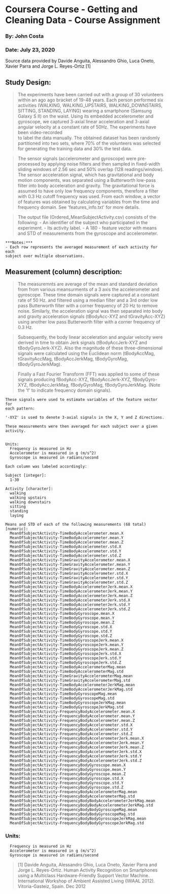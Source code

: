 #   Coursera Course - Getting and Cleaning Data - Course Assignment
###   By: John Costa
###   Date: July 23, 2020


Source data provided by Davide Anguita, Alessandro Ghio, Luca Oneto, 
Xavier Parra and Jorge L. Reyes-Ortiz [1]


## Study Design:

> The experiments have been carried out with a group of 30 volunteers within an 
 ago ago bracket of 19-48 years. Each person performed six activities (WALKING, 
 WALKING_UPSTAIRS, WALKING_DOWNSTAIRS, SITTING, STANDING, LAYING) wearing a 
 smartphone (Samsung Galaxy S II) on the waist. Using its embedded accelerometer 
 and gyroscope, we captured 3-axial linear acceleration and 3-axial angular 
 velocity at a constant rate of 50Hz. The experiments have been video-recorded  
 to label the data manually. The obtained dataset has been randomly partitioned
 into two sets, where 70% of the volunteers was selected for generating the 
 training data and 30% the test data. 

> The sensor signals (accelerometer and gyroscope) were pre-processed by applying 
 noise filters and then sampled in fixed-width sliding windows of 2.56 sec and 
 50% overlap (128 readings/window). The sensor acceleration signal, which has 
 gravitational and body motion components, was separated using a Butterworth 
 low-pass filter into body acceleration and gravity. The gravitational force 
 is assumed to have only low frequency components, therefore a filter with 0.3 
 Hz cutoff frequency was used. From each window, a vector of features was 
 obtained by calculating variables from the time and frequency domain. See 
 'features_info.txt' for more details. 


> The output file (Ordered_MeanSubjectActivity.csv) consists of the following:
      - An identifier of the subject who participated in the experiment.
      - Its activity label. 
      - A 180 - feature vector with means and STD of measurements from the 
      gyroscope and accelerometer. 

    ***Notes:*** 
    - Each row represents the averaged measurement of each activity for each 
    subject over multiple observations.


## Measurement (column) description: 

>  The measuremnts are average of the mean and standard deviation from from 
   various meansurments of a 3 axis the accelerometer and gyroscope. These 
   time domain signals were captured at a constant rate of 50 Hz. and filtered 
   using a median filter and a 3rd order low pass Butterworth filter with a 
   corner frequency of 20 Hz to remove noise. Similarly, the acceleration 
   signal was then separated into body and gravity acceleration signals 
   (tBodyAcc-XYZ and tGravityAcc-XYZ) using another low pass Butterworth 
   filter with a corner frequency of 0.3 Hz. 

>  Subsequently, the body linear acceleration and angular velocity were derived
   in time to obtain Jerk signals (tBodyAccJerk-XYZ and tBodyGyroJerk-XYZ). 
   Also the magnitude of these three-dimensional signals were calculated using 
   the Euclidean norm (tBodyAccMag, tGravityAccMag, tBodyAccJerkMag, 
   tBodyGyroMag, tBodyGyroJerkMag). 

>  Finally a Fast Fourier Transform (FFT) was applied to some of these signals 
   producing fBodyAcc-XYZ, fBodyAccJerk-XYZ, fBodyGyro-XYZ, fBodyAccJerkMag, 
   fBodyGyroMag, fBodyGyroJerkMag. (Note the 'f' to indicate frequency domain 
   signals). 

    These signals were used to estimate variables of the feature vector for 
    each pattern:  

    '-XYZ' is used to denote 3-axial signals in the X, Y and Z directions.

    These measurements were then averaged for each subject over a given activity.


    Units:
      Frequency is measured in Hz
      Accelerometer is measured in g (m/s^2)
      Gyroscope is measured in radians/second
      
    Each column was labeled accordingly:

    Subject [integer]:
      1-30

    Activity [character]:
      walking
      walking upstairs
      walking downstairs
      sitting
      standing
      laying
    
    Means and STD of each of the following measurements (68 total) [numeric]:
      MeanOfSubjectActivity-TimeBodyAccelerometer.mean.X
      MeanOfSubjectActivity-TimeBodyAccelerometer.mean.Y
      MeanOfSubjectActivity-TimeBodyAccelerometer.mean.Z
      MeanOfSubjectActivity-TimeBodyAccelerometer.std.X
      MeanOfSubjectActivity-TimeBodyAccelerometer.std.Y
      MeanOfSubjectActivity-TimeBodyAccelerometer.std.Z
      MeanOfSubjectActivity-TimeGravityAccelerometer.mean.X
      MeanOfSubjectActivity-TimeGravityAccelerometer.mean.Y
      MeanOfSubjectActivity-TimeGravityAccelerometer.mean.Z
      MeanOfSubjectActivity-TimeGravityAccelerometer.std.X
      MeanOfSubjectActivity-TimeGravityAccelerometer.std.Y
      MeanOfSubjectActivity-TimeGravityAccelerometer.std.Z
      MeanOfSubjectActivity-TimeBodyAccelerometerJerk.mean.X
      MeanOfSubjectActivity-TimeBodyAccelerometerJerk.mean.Y
      MeanOfSubjectActivity-TimeBodyAccelerometerJerk.mean.Z
      MeanOfSubjectActivity-TimeBodyAccelerometerJerk.std.X
      MeanOfSubjectActivity-TimeBodyAccelerometerJerk.std.Y
      MeanOfSubjectActivity-TimeBodyAccelerometerJerk.std.Z
      MeanOfSubjectActivity-TimeBodyGyroscope.mean.X
      MeanOfSubjectActivity-TimeBodyGyroscope.mean.Y
      MeanOfSubjectActivity-TimeBodyGyroscope.mean.Z
      MeanOfSubjectActivity-TimeBodyGyroscope.std.X
      MeanOfSubjectActivity-TimeBodyGyroscope.std.Y
      MeanOfSubjectActivity-TimeBodyGyroscope.std.Z
      MeanOfSubjectActivity-TimeBodyGyroscopeJerk.mean.X
      MeanOfSubjectActivity-TimeBodyGyroscopeJerk.mean.Y
      MeanOfSubjectActivity-TimeBodyGyroscopeJerk.mean.Z
      MeanOfSubjectActivity-TimeBodyGyroscopeJerk.std.X
      MeanOfSubjectActivity-TimeBodyGyroscopeJerk.std.Y
      MeanOfSubjectActivity-TimeBodyGyroscopeJerk.std.Z
      MeanOfSubjectActivity-TimeBodyAccelerometerMag.mean
      MeanOfSubjectActivity-TimeBodyAccelerometerMag.std
      MeanOfSubjectActivity-TimeGravityAccelerometerMag.mean
      MeanOfSubjectActivity-TimeGravityAccelerometerMag.std
      MeanOfSubjectActivity-TimeBodyAccelerometerJerkMag.mean
      MeanOfSubjectActivity-TimeBodyAccelerometerJerkMag.std
      MeanOfSubjectActivity-TimeBodyGyroscopeMag.mean
      MeanOfSubjectActivity-TimeBodyGyroscopeMag.std
      MeanOfSubjectActivity-TimeBodyGyroscopeJerkMag.mean
      MeanOfSubjectActivity-TimeBodyGyroscopeJerkMag.std
      MeanOfSubjectActivity-FrequencyBodyAccelerometer.mean.X
      MeanOfSubjectActivity-FrequencyBodyAccelerometer.mean.Y
      MeanOfSubjectActivity-FrequencyBodyAccelerometer.mean.Z
      MeanOfSubjectActivity-FrequencyBodyAccelerometer.std.X
      MeanOfSubjectActivity-FrequencyBodyAccelerometer.std.Y
      MeanOfSubjectActivity-FrequencyBodyAccelerometer.std.Z
      MeanOfSubjectActivity-FrequencyBodyAccelerometerJerk.mean.X
      MeanOfSubjectActivity-FrequencyBodyAccelerometerJerk.mean.Y
      MeanOfSubjectActivity-FrequencyBodyAccelerometerJerk.mean.Z
      MeanOfSubjectActivity-FrequencyBodyAccelerometerJerk.std.X
      MeanOfSubjectActivity-FrequencyBodyAccelerometerJerk.std.Y
      MeanOfSubjectActivity-FrequencyBodyAccelerometerJerk.std.Z
      MeanOfSubjectActivity-FrequencyBodyGyroscope.mean.X
      MeanOfSubjectActivity-FrequencyBodyGyroscope.mean.Y
      MeanOfSubjectActivity-FrequencyBodyGyroscope.mean.Z
      MeanOfSubjectActivity-FrequencyBodyGyroscope.std.X
      MeanOfSubjectActivity-FrequencyBodyGyroscope.std.Y
      MeanOfSubjectActivity-FrequencyBodyGyroscope.std.Z
      MeanOfSubjectActivity-FrequencyBodyAccelerometerMag.mean
      MeanOfSubjectActivity-FrequencyBodyAccelerometerMag.std
      MeanOfSubjectActivity-FrequencyBodyBodyAccelerometerJerkMag.mean
      MeanOfSubjectActivity-FrequencyBodyBodyAccelerometerJerkMag.std
      MeanOfSubjectActivity-FrequencyBodyBodyGyroscopeMag.mean
      MeanOfSubjectActivity-FrequencyBodyBodyGyroscopeMag.std
      MeanOfSubjectActivity-FrequencyBodyBodyGyroscopeJerkMag.mean
      MeanOfSubjectActivity-FrequencyBodyBodyGyroscopeJerkMag.std
  

### Units:

      Frequency is measured in Hz
      Accelerometer is measured in g (m/s^2)
      Gyroscope is measured in radians/second
      

>[1] Davide Anguita, Alessandro Ghio, Luca Oneto, Xavier Parra and Jorge L. 
Reyes-Ortiz. Human Activity Recognition on Smartphones using a Multiclass 
Hardware-Friendly Support Vector Machine. International Workshop of Ambient 
Assisted Living (IWAAL 2012). Vitoria-Gasteiz, Spain. Dec 2012
